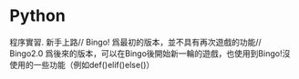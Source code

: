 # Python
程序實習.
新手上路//
Bingo! 爲最初的版本，並不具有再次遊戲的功能//
Bingo2.0 爲後來的版本，可以在Bingo後開始新一輪的遊戲，也使用到Bingo!沒使用的一些功能（例如def()elif()else()）

